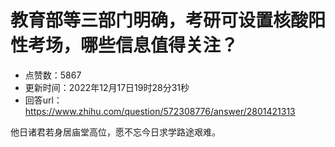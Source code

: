 # 教育部等三部门明确，考研可设置核酸阳性考场，哪些信息值得关注？
- 点赞数：5867
- 更新时间：2022年12月17日19时28分31秒
- 回答url：https://www.zhihu.com/question/572308776/answer/2801421313
<body>
 <p data-pid="1M3OK4Ce">他日诸君若身居庙堂高位，愿不忘今日求学路途艰难。</p>
</body>